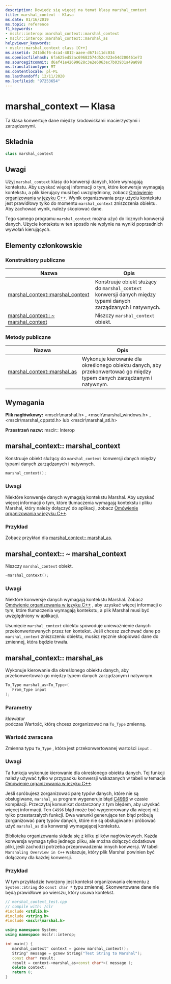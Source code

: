 ```yaml
---
description: Dowiedz się więcej na temat klasy marshal_context
title: marshal_context — Klasa
ms.date: 01/16/2019
ms.topic: reference
f1_keywords:
- msclr::interop::marshal_context::marshal_context
- msclr::interop::marshal_context::marshal_as
helpviewer_keywords:
- msclr::marshal_context class [C++]
ms.assetid: 241b0cf6-4ca4-4812-aaee-d671c11dc034
ms.openlocfilehash: 6fa625ed52ac69682574d52c423e54d200461e73
ms.sourcegitcommit: d6af41e42699628c3e2e6063ec7b03931a49a098
ms.translationtype: MT
ms.contentlocale: pl-PL
ms.lasthandoff: 12/11/2020
ms.locfileid: "97253654"
---
```

# <a name="marshal_context-class"></a>marshal_context — Klasa

Ta klasa konwertuje dane między środowiskami macierzystymi i zarządzanymi.

## <a name="syntax"></a>Składnia

```cpp
class marshal_context
```

## <a name="remarks"></a>Uwagi

Użyj `marshal_context` klasy do konwersji danych, które wymagają kontekstu. Aby uzyskać więcej informacji o tym, które konwersje wymagają kontekstu, a plik kierujący musi być uwzględniony, zobacz [Omówienie organizowania w języku C++](../dotnet/overview-of-marshaling-in-cpp.md). Wynik organizowania przy użyciu kontekstu jest prawidłowy tylko do momentu `marshal_context` zniszczenia obiektu. Aby zachować wynik, należy skopiować dane.

Tego samego programu `marshal_context` można użyć do licznych konwersji danych. Użycie kontekstu w ten sposób nie wpłynie na wyniki poprzednich wywołań kierujących.

## <a name="members"></a>Elementy członkowskie

### <a name="public-constructors"></a>Konstruktory publiczne

|Nazwa|Opis|
|---------|-----------|
|[marshal_context::marshal_context](#marshal-context)|Konstruuje obiekt służący do `marshal_context` konwersji danych między typami danych zarządzanych i natywnych.|
|[marshal_context:: ~ marshal_context](#tilde-marshal-context)|Niszczy `marshal_context` obiekt.|

### <a name="public-methods"></a>Metody publiczne

|Nazwa|Opis|
|---------|-----------|
|[marshal_context::marshal_as](#marshal-as)|Wykonuje kierowanie dla określonego obiektu danych, aby przekonwertować go między typem danych zarządzanym i natywnym.|

## <a name="requirements"></a>Wymagania

**Plik nagłówkowy:** \<msclr\marshal.h> , \<msclr\marshal_windows.h> , \<msclr\marshal_cppstd.h> lub \<msclr\marshal_atl.h>

**Przestrzeń nazw:** msclr:: Interop

## <a name="marshal_contextmarshal_context"></a><a name="marshal-context"></a> marshal_context:: marshal_context

Konstruuje obiekt służący do `marshal_context` konwersji danych między typami danych zarządzanych i natywnych.

```cpp
marshal_context();
```

### <a name="remarks"></a>Uwagi

Niektóre konwersje danych wymagają kontekstu Marshal. Aby uzyskać więcej informacji o tym, które tłumaczenia wymagają kontekstu i pliku Marshal, który należy dołączyć do aplikacji, zobacz [Omówienie organizowania w języku C++](../dotnet/overview-of-marshaling-in-cpp.md).

### <a name="example"></a>Przykład

Zobacz przykład dla [marshal_context:: marshal_as](#marshal-as).

## <a name="marshal_contextmarshal_context"></a><a name="tilde-marshal-context"></a> marshal_context:: ~ marshal_context

Niszczy `marshal_context` obiekt.

```cpp
~marshal_context();
```

### <a name="remarks"></a>Uwagi

Niektóre konwersje danych wymagają kontekstu Marshal. Zobacz [Omówienie organizowania w języku C++](../dotnet/overview-of-marshaling-in-cpp.md) , aby uzyskać więcej informacji o tym, które tłumaczenia wymagają kontekstu, a plik Marshal musi być uwzględniony w aplikacji.

Usunięcie `marshal_context` obiektu spowoduje unieważnienie danych przekonwertowanych przez ten kontekst. Jeśli chcesz zachować dane po `marshal_context` zniszczeniu obiektu, musisz ręcznie skopiować dane do zmiennej, która będzie trwała.

## <a name="marshal_contextmarshal_as"></a><a name="marshal-as"></a> marshal_context:: marshal_as

Wykonuje kierowanie dla określonego obiektu danych, aby przekonwertować go między typem danych zarządzanym i natywnym.

```cpp
To_Type marshal_as<To_Type>(
   From_Type input
);
```

### <a name="parameters"></a>Parametry

*klawiatur*<br/>
podczas Wartość, którą chcesz zorganizować na `To_Type` zmienną.

### <a name="return-value"></a>Wartość zwracana

Zmienna typu `To_Type` , która jest przekonwertowanej wartości `input` .

### <a name="remarks"></a>Uwagi

Ta funkcja wykonuje kierowanie dla określonego obiektu danych. Tej funkcji należy używać tylko w przypadku konwersji wskazanych w tabeli w temacie [Omówienie organizowania w języku C++](../dotnet/overview-of-marshaling-in-cpp.md).

Jeśli spróbujesz zorganizować parę typów danych, które nie są obsługiwane, `marshal_as` program wygeneruje błąd [C4996](../error-messages/compiler-warnings/compiler-warning-level-3-c4996.md) w czasie kompilacji. Przeczytaj komunikat dostarczony z tym błędem, aby uzyskać więcej informacji. Ten `C4996` błąd może być wygenerowany dla więcej niż tylko przestarzałych funkcji. Dwa warunki generujące ten błąd próbują zorganizować parę typów danych, które nie są obsługiwane i próbować użyć `marshal_as` dla konwersji wymagającej kontekstu.

Biblioteka organizowania składa się z kilku plików nagłówkowych. Każda konwersja wymaga tylko jednego pliku, ale można dołączyć dodatkowe pliki, jeśli zachodzi potrzeba przeprowadzenia innych konwersji. W tabeli `Marshaling Overview in C++` wskazuje, który plik Marshal powinien być dołączony dla każdej konwersji.

### <a name="example"></a>Przykład

W tym przykładzie tworzony jest kontekst organizowania elementu z `System::String` do `const char *` typu zmiennej. Skonwertowane dane nie będą prawidłowe po wierszu, który usuwa kontekst.

```cpp
// marshal_context_test.cpp
// compile with: /clr
#include <stdlib.h>
#include <string.h>
#include <msclr\marshal.h>

using namespace System;
using namespace msclr::interop;

int main() {
   marshal_context^ context = gcnew marshal_context();
   String^ message = gcnew String("Test String to Marshal");
   const char* result;
   result = context->marshal_as<const char*>( message );
   delete context;
   return 0;
}
```
